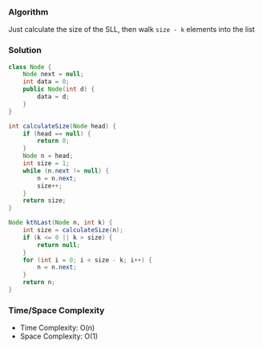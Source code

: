 ### Algorithm

Just calculate the size of the SLL, then walk `size - k` elements into the list

### Solution

```java
class Node {
    Node next = null;
    int data = 0;
    public Node(int d) {
        data = d;
    }
}
```

```java
int calculateSize(Node head) {
    if (head == null) {
        return 0;
    }
    Node n = head;
    int size = 1;
    while (n.next != null) {
        n = n.next;
        size++;
    }
    return size;
}
```

```java
Node kthLast(Node n, int k) {
    int size = calculateSize(n);
    if (k <= 0 || k > size) {
        return null;
    }
    for (int i = 0; i < size - k; i++) {
        n = n.next;
    }
    return n;
}
```

### Time/Space Complexity

- Time Complexity: O(n)
- Space Complexity: O(1)
